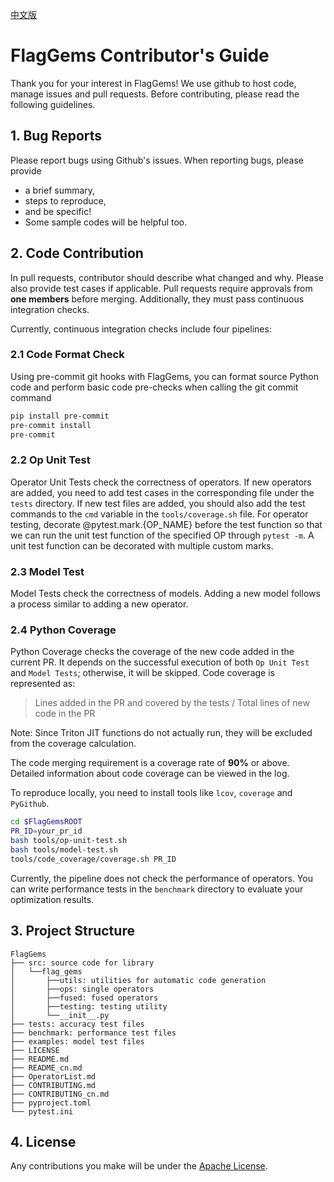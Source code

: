 [中文版](./CONTRIBUTING_cn.md)

# FlagGems Contributor's Guide

Thank you for your interest in FlagGems! We use github to host code, manage issues and pull requests. Before contributing, please read the following guidelines.

## 1. Bug Reports
Please report bugs using Github's issues. When reporting bugs, please provide

- a brief summary,
- steps to reproduce,
- and be specific!
- Some sample codes will be helpful too.

## 2. Code Contribution
In pull requests, contributor should describe what changed and why. Please also provide test cases if applicable.
Pull requests require approvals from __one members__ before merging. Additionally, they must pass continuous integration checks.

Currently, continuous integration checks include four pipelines:

### 2.1 Code Format Check
Using pre-commit git hooks with FlagGems, you can format source Python code and perform basic code pre-checks when calling the git commit command

```bash
pip install pre-commit
pre-commit install
pre-commit
```

### 2.2 Op Unit Test
Operator Unit Tests check the correctness of operators. If new operators are added, you need to add test cases in the corresponding file under the `tests` directory. If new test files are added, you should also add the test commands to the `cmd` variable in the `tools/coverage.sh` file.
For operator testing, decorate @pytest.mark.{OP_NAME} before the test function so that we can run the unit test function of the specified OP through `pytest -m`. A unit test function can be decorated with multiple custom marks.

### 2.3 Model Test
Model Tests check the correctness of models. Adding a new model follows a process similar to adding a new operator.

### 2.4 Python Coverage
Python Coverage checks the coverage of the new code added in the current PR. It depends on the successful execution of both `Op Unit Test` and `Model Tests`; otherwise, it will be skipped. Code coverage is represented as:

>    Lines added in the PR and covered by the tests  / Total lines of new code in the PR

Note: Since Triton JIT functions do not actually run, they will be excluded from the coverage calculation.

The code merging requirement is a coverage rate of __90%__ or above. Detailed information about code coverage can be viewed in the log.

To reproduce locally, you need to install tools like `lcov`, `coverage` and `PyGithub`.

```bash
cd $FlagGemsROOT
PR_ID=your_pr_id
bash tools/op-unit-test.sh
bash tools/model-test.sh
tools/code_coverage/coverage.sh PR_ID
```

Currently, the pipeline does not check the performance of operators. You can write performance tests in the `benchmark` directory to evaluate your optimization results.

## 3. Project Structure

```
FlagGems
├── src: source code for library
│   └──flag_gems
│       ├──utils: utilities for automatic code generation
│       ├──ops: single operators
│       ├──fused: fused operators
│       ├──testing: testing utility
│       └──__init__.py
├── tests: accuracy test files
├── benchmark: performance test files
├── examples: model test files
├── LICENSE
├── README.md
├── README_cn.md
├── OperatorList.md
├── CONTRIBUTING.md
├── CONTRIBUTING_cn.md
├── pyproject.toml
└── pytest.ini
```

## 4. License
Any contributions you make will be under the [Apache License](https://github.com/FlagOpen/FlagGems/blob/master/LICENSE).
